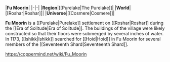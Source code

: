 |**Fu Moorin**|
|-|-|
|**Region**|[[Purelake\|The Purelake]]|
|**World**|[[Roshar\|Roshar]]|
|**Universe**|[[Cosmere\|Cosmere]]|

**Fu Moorin** is a [[Purelake\|Purelake]] settlement on [[Roshar\|Roshar]] during the [[Era of Solitude\|Era of Solitude]].
The buildings of the village were likely constructed so that their floors were submerged by several inches of water.
In 1173, [[Ishikk\|Ishikk]] searched for [[Hoid\|Hoid]] in Fu Moorin for several members of the [[Seventeenth Shard\|Seventeenth Shard]].



https://coppermind.net/wiki/Fu_Moorin